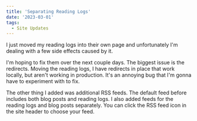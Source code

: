 ```yaml
---
title: 'Separating Reading Logs'
date: '2023-03-01'
tags:
  - Site Updates
---
```


I just moved my reading logs into their own page and unfortunately I'm dealing with a few side effects caused by it.
<!-- excerpt -->

I'm hoping to fix them over the next couple days. The biggest issue is the redirects. Moving the reading logs, I have redirects in place that work locally, but aren't working in production. It's an annoying bug that I'm gonna have to experiment with to fix.

The other thing I added was additional RSS feeds. The default feed before includes both blog posts and reading logs. I also added feeds for the reading logs and blog posts separately. You can click the RSS feed icon in the site header to choose your feed.